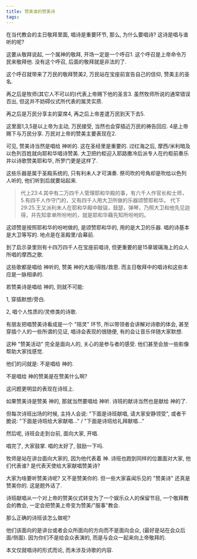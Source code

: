 ```yaml
---
title: 赞美谁的赞美诗
tags:
---
```


在当代教会的主日敬拜里面, 唱诗是重要环节, 那么, 为什么要唱诗? 这诗是唱与谁听的呢?

这要从敬拜说起, 一个属神的敬拜, 开场一定是一个呼召1. 这个呼召是上帝命令万民来敬拜他. 没有这个呼召, 后面的敬拜就是非法的了.

这个呼召就带来了万民的敬拜赞美2, 万民站在宝座前宣告自己的信仰, 赞美主的圣名.

再之后是牧师(其它人不可以的)代表上帝赐下他的圣言3. 虽然牧师所说的通常错误百出, 但这并不妨碍仪式所代表的属灵实质.

再之后是万民分享主的宴席4, 再之后上帝差遣万民到天下去5.

这里面1,3,5是以上帝为主动, 万民接受, 当然也会穿插近万民的祷告回应. 4是上帝赐下与万民分享. 万民对上帝的赞美主要表现在2.

可见, 赞美诗当然是唱给 神听的. 这在圣经里是重要的. 过红海之后, 摩西/米利暗及以色列百姓就向耶和华唱诗赞美. 大卫把约柜迎入耶路撒冷后派专人在约柜前奏乐并以诗歌赞美耶和华, 所罗门更是这样了.

这些乐器是属于圣殿系统的, 只有利未人才可演奏. 祭司吹的号角却是吹给以色列人听的, 他们听到后就要站起来.

> 代上23:4.其中有二万四千人管理耶和华殿的事，有六千人作官长和士师，5.有四千人作守门的，又有四千人用大卫所做的乐器颂赞耶和华。
> 代下29:25.王又派利未人在耶和华殿中敲钹，鼓瑟，弹琴，乃照大卫和他先见迦得，并先知拿单所吩咐的，就是耶和华藉先知所吩咐的。

这颂赞是按照耶和华的吩咐做的, 是颂赞耶和华的, 用的是大卫的乐器. 唱的诗基本是大卫等写的. 地点是在圣殿里/会幕前.

到了启示录里则有十四万四千人在宝座前唱诗, 但更重要的是15章玻璃海上的众人所唱的摩西之歌.

这些歌都是唱给 神听的, 赞美 神的大能/得胜/救恩. 而主日敬拜中的唱诗和这些本应是一脉相承的.

若赞美诗是唱给 神的, 则就不可能:

1, 穿插默想/旁白.

2, 唱个人性质的/灵修类的诗歌.

有朋友把唱赞美诗看成是一个 "陪灵" 环节, 所以带领者会讲解对诗歌的体会, 甚至穿插个人的一些所谓的见证,  唱诗会表现的很随便, 有的会让音乐伴随大家默想.

这种 "赞美活动" 完全是面向人的, 关心的是参与者的感受. 他们甚至会放一些影像帮助大家找感觉.

他们的问就是: 不是唱给 神的.

不是唱给 神的赞美是在赞美什么啊?

这问题更明显的表现在诗班上.

如果赞美诗是赞美  神的, 那就当然要唱给 神听. 诗班的献诗当然也是献给 神的了.

但每次诗班出场的时候, 主持人会说: "下面是诗班献唱, 请大家安静领受", 或者干脆说: "下面是诗班给大家献唱..." / "下面是诗班给礼拜献唱..."

然后呢, 诗班会走到台前, 面向大家, 开唱.

唱完了, 大家鼓掌. 唱的太好了, 鼓励一下吗.

牧师是站在讲台面向大家的, 因为他代表着 神. 诗班也跑到同样的位置面对大家, 他们代表谁? 是代表天使给大家献唱赞美诗?

大家为啥要听赞美诗呢? 又不是赞美你的. 但一些大家喜闻乐见的 "赞美诗" 还真是赞美你的. 这是题外话了.

诗班献唱从一个对上帝的赞美仪式转变为了一个娱乐众人的保留节目, 一个敬拜教会的教会, 一定会把赞美上帝变为赞美/"服事"教会.

那么正确的诗班该怎么做呢?

他们该面向的是讲台或者会众所面向的方向而不是面向会众, (最好是站在会众后面/侧面). 因为你们不是给会众表演的, 而是与会众一起来向上帝敬拜的.

本文仅就唱诗的形式而论, 而未涉及诗歌的内容.
